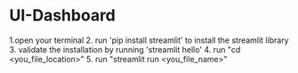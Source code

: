 # UI-Dashboard
1.open your terminal
2. run 'pip install streamlit' to install the streamlit library
3. validate the installation by running 'streamlit hello'
4. run "cd <you_file_location>"
5. run "streamlit run <you_file_name>"
